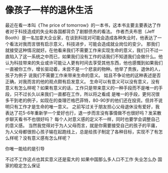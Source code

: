 # 像孩子一样的退休生活

最近在看一本叫《The price of tomorrow》的一本书，这本书主要主要表达了作者对于科技造成的失业和各国都背负了剧额债务的看法。
作者杰夫布思（Jeff Booth）是一名加拿大企业家，在谈到科技对可能会造成各种失业时，他表达了一个看法对我而言很有启示意义，科技进步，可能会造成就业岗位的变少。
那我们就接受这种情况就好。在他看来我们不需要工作来实现生命的意义，我们只不过一直陷入了这一系统之中而已，如果我们没有工作的话我们不知道我们会做什么。他
认为科技带来的失业或许可能让人更有时间去享受其他东西，他也感慨到如果我们一直被你工作，增长驱动着，未尝不是一个悲哀的物种。他举了贵族，退休的人，孩子为例子
说我们不需要工作来带来生命的意义。
姑且不争论他的这种表述是否正确，对我而言的他的观点颇有启发意义。
生命可以有意义可以没有意义，没有意义有怎么样呢？如果有意义的话，工作只是带来意义的一种手段而不是唯一的手段，只不过长久以来我们一直都在工作，所以将之看成
是唯一的手段，更何况很多干到老的例子，如现在的查理芒格巴菲特，80-90岁的他们还在投资。但并不说明只有工作才是生命的唯一意义。
之前写过关于朋友担心父母退休没有爱好，我表达了花5-6年重新学一个爱好也行，退一步而言没有事情做不也很好吗？发呆散步聊天看书不也很好吗？
每个人对意义感的定义不一样，同时也要学会调整自己的意义感。
当然我觉得对于为人父母而言，就是你需要接受自己的孩子的平庸，为人父母都很担心孩子输在起跑线上，总是给孩子制定了各种目标，实现不了有怎么样呢？没有意义感有怎么样呢？

你唯一能给的是引导

不过不工作这点也其实意义还是蛮大的 如果中国那么多人口不工作 失业怎么办 国家的稳定怎么保证